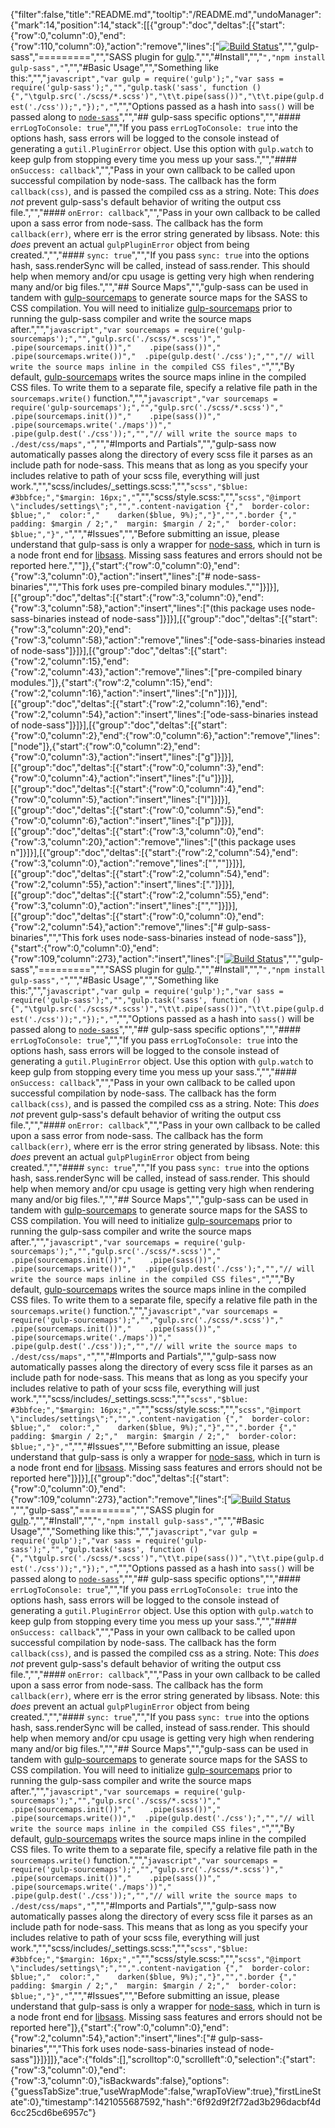 {"filter":false,"title":"README.md","tooltip":"/README.md","undoManager":{"mark":14,"position":14,"stack":[[{"group":"doc","deltas":[{"start":{"row":0,"column":0},"end":{"row":110,"column":0},"action":"remove","lines":["[![Build Status](https://travis-ci.org/dlmanning/gulp-sass.svg?branch=master)](https://travis-ci.org/dlmanning/gulp-sass)","","gulp-sass","=========","","SASS plugin for [gulp](https://github.com/gulpjs/gulp).","","#Install","","```","npm install gulp-sass","```","","#Basic Usage","","Something like this:","","```javascript","var gulp = require('gulp');","var sass = require('gulp-sass');","","gulp.task('sass', function () {","\tgulp.src('./scss/*.scss')","\t\t.pipe(sass())","\t\t.pipe(gulp.dest('./css'));","});","```","","Options passed as a hash into `sass()` will be passed along to [`node-sass`](https://github.com/sass/node-sass)","","## gulp-sass specific options","","#### `errLogToConsole: true`","","If you pass `errLogToConsole: true` into the options hash, sass errors will be logged to the console instead of generating a `gutil.PluginError` object. Use this option with `gulp.watch` to keep gulp from stopping every time you mess up your sass.","","#### `onSuccess: callback`","","Pass in your own callback to be called upon successful compilation by node-sass. The callback has the form `callback(css)`, and is passed the compiled css as a string. Note: This *does not* prevent gulp-sass's default behavior of writing the output css file.","","#### `onError: callback`","","Pass in your own callback to be called upon a sass error from node-sass. The callback has the form `callback(err)`, where err is the error string generated by libsass. Note: this *does* prevent an actual `gulpPluginError` object from being created.","","#### `sync: true`","","If you pass `sync: true` into the options hash, sass.renderSync will be called, instead of sass.render. This should help when memory and/or cpu usage is getting very high when rendering many and/or big files.","","## Source Maps","","gulp-sass can be used in tandem with [gulp-sourcemaps](https://github.com/floridoo/gulp-sourcemaps) to generate source maps for the SASS to CSS compilation. You will need to initialize [gulp-sourcemaps](https://github.com/floridoo/gulp-sourcemaps) prior to running the gulp-sass compiler and write the source maps after.","","```javascript","var sourcemaps = require('gulp-sourcemaps');","","gulp.src('./scss/*.scss')","  .pipe(sourcemaps.init())","    .pipe(sass())","  .pipe(sourcemaps.write())","  .pipe(gulp.dest('./css');","","// will write the source maps inline in the compiled CSS files","```","","By default, [gulp-sourcemaps](https://github.com/floridoo/gulp-sourcemaps) writes the source maps inline in the compiled CSS files. To write them to a separate file, specify a relative file path in the `sourcemaps.write()` function.","","```javascript","var sourcemaps = require('gulp-sourcemaps');","","gulp.src('./scss/*.scss')","  .pipe(sourcemaps.init())","    .pipe(sass())","  .pipe(sourcemaps.write('./maps'))","  .pipe(gulp.dest('./css'));","","// will write the source maps to ./dest/css/maps","```","","#Imports and Partials","","gulp-sass now automatically passes along the directory of every scss file it parses as an include path for node-sass. This means that as long as you specify your includes relative to path of your scss file, everything will just work.","","scss/includes/_settings.scss:","","```scss","$blue: #3bbfce;","$margin: 16px;","```","","scss/style.scss:","","```scss","@import \"includes/settings\";","",".content-navigation {","  border-color: $blue;","  color:","    darken($blue, 9%);","}","",".border {","  padding: $margin / 2;","  margin: $margin / 2;","  border-color: $blue;","}","```","","#Issues","","Before submitting an issue, please understand that gulp-sass is only a wrapper for [node-sass](https://github.com/sass/node-sass), which in turn is a node front end for [libsass](https://github.com/sass/libsass). Missing sass features and errors should not be reported here.",""]},{"start":{"row":0,"column":0},"end":{"row":3,"column":0},"action":"insert","lines":["# node-sass-binaries","","This fork uses pre-compiled binary modules.",""]}]}],[{"group":"doc","deltas":[{"start":{"row":3,"column":0},"end":{"row":3,"column":58},"action":"insert","lines":["(this package uses node-sass-binaries instead of node-sass"]}]}],[{"group":"doc","deltas":[{"start":{"row":3,"column":20},"end":{"row":3,"column":58},"action":"remove","lines":["ode-sass-binaries instead of node-sass"]}]}],[{"group":"doc","deltas":[{"start":{"row":2,"column":15},"end":{"row":2,"column":43},"action":"remove","lines":["pre-compiled binary modules."]},{"start":{"row":2,"column":15},"end":{"row":2,"column":16},"action":"insert","lines":["n"]}]}],[{"group":"doc","deltas":[{"start":{"row":2,"column":16},"end":{"row":2,"column":54},"action":"insert","lines":["ode-sass-binaries instead of node-sass"]}]}],[{"group":"doc","deltas":[{"start":{"row":0,"column":2},"end":{"row":0,"column":6},"action":"remove","lines":["node"]},{"start":{"row":0,"column":2},"end":{"row":0,"column":3},"action":"insert","lines":["g"]}]}],[{"group":"doc","deltas":[{"start":{"row":0,"column":3},"end":{"row":0,"column":4},"action":"insert","lines":["u"]}]}],[{"group":"doc","deltas":[{"start":{"row":0,"column":4},"end":{"row":0,"column":5},"action":"insert","lines":["l"]}]}],[{"group":"doc","deltas":[{"start":{"row":0,"column":5},"end":{"row":0,"column":6},"action":"insert","lines":["p"]}]}],[{"group":"doc","deltas":[{"start":{"row":3,"column":0},"end":{"row":3,"column":20},"action":"remove","lines":["(this package uses n"]}]}],[{"group":"doc","deltas":[{"start":{"row":2,"column":54},"end":{"row":3,"column":0},"action":"remove","lines":["",""]}]}],[{"group":"doc","deltas":[{"start":{"row":2,"column":54},"end":{"row":2,"column":55},"action":"insert","lines":["."]}]}],[{"group":"doc","deltas":[{"start":{"row":2,"column":55},"end":{"row":3,"column":0},"action":"insert","lines":["",""]}]}],[{"group":"doc","deltas":[{"start":{"row":0,"column":0},"end":{"row":2,"column":54},"action":"remove","lines":["# gulp-sass-binaries","","This fork uses node-sass-binaries instead of node-sass"]},{"start":{"row":0,"column":0},"end":{"row":109,"column":273},"action":"insert","lines":["[![Build Status](https://travis-ci.org/dlmanning/gulp-sass.svg?branch=master)](https://travis-ci.org/dlmanning/gulp-sass)","","gulp-sass","=========","","SASS plugin for [gulp](https://github.com/gulpjs/gulp).","","#Install","","```","npm install gulp-sass","```","","#Basic Usage","","Something like this:","","```javascript","var gulp = require('gulp');","var sass = require('gulp-sass');","","gulp.task('sass', function () {","\tgulp.src('./scss/*.scss')","\t\t.pipe(sass())","\t\t.pipe(gulp.dest('./css'));","});","```","","Options passed as a hash into `sass()` will be passed along to [`node-sass`](https://github.com/sass/node-sass)","","## gulp-sass specific options","","#### `errLogToConsole: true`","","If you pass `errLogToConsole: true` into the options hash, sass errors will be logged to the console instead of generating a `gutil.PluginError` object. Use this option with `gulp.watch` to keep gulp from stopping every time you mess up your sass.","","#### `onSuccess: callback`","","Pass in your own callback to be called upon successful compilation by node-sass. The callback has the form `callback(css)`, and is passed the compiled css as a string. Note: This *does not* prevent gulp-sass's default behavior of writing the output css file.","","#### `onError: callback`","","Pass in your own callback to be called upon a sass error from node-sass. The callback has the form `callback(err)`, where err is the error string generated by libsass. Note: this *does* prevent an actual `gulpPluginError` object from being created.","","#### `sync: true`","","If you pass `sync: true` into the options hash, sass.renderSync will be called, instead of sass.render. This should help when memory and/or cpu usage is getting very high when rendering many and/or big files.","","## Source Maps","","gulp-sass can be used in tandem with [gulp-sourcemaps](https://github.com/floridoo/gulp-sourcemaps) to generate source maps for the SASS to CSS compilation. You will need to initialize [gulp-sourcemaps](https://github.com/floridoo/gulp-sourcemaps) prior to running the gulp-sass compiler and write the source maps after.","","```javascript","var sourcemaps = require('gulp-sourcemaps');","","gulp.src('./scss/*.scss')","  .pipe(sourcemaps.init())","    .pipe(sass())","  .pipe(sourcemaps.write())","  .pipe(gulp.dest('./css');","","// will write the source maps inline in the compiled CSS files","```","","By default, [gulp-sourcemaps](https://github.com/floridoo/gulp-sourcemaps) writes the source maps inline in the compiled CSS files. To write them to a separate file, specify a relative file path in the `sourcemaps.write()` function.","","```javascript","var sourcemaps = require('gulp-sourcemaps');","","gulp.src('./scss/*.scss')","  .pipe(sourcemaps.init())","    .pipe(sass())","  .pipe(sourcemaps.write('./maps'))","  .pipe(gulp.dest('./css'));","","// will write the source maps to ./dest/css/maps","```","","#Imports and Partials","","gulp-sass now automatically passes along the directory of every scss file it parses as an include path for node-sass. This means that as long as you specify your includes relative to path of your scss file, everything will just work.","","scss/includes/_settings.scss:","","```scss","$blue: #3bbfce;","$margin: 16px;","```","","scss/style.scss:","","```scss","@import \"includes/settings\";","",".content-navigation {","  border-color: $blue;","  color:","    darken($blue, 9%);","}","",".border {","  padding: $margin / 2;","  margin: $margin / 2;","  border-color: $blue;","}","```","","#Issues","","Before submitting an issue, please understand that gulp-sass is only a wrapper for [node-sass](https://github.com/sass/node-sass), which in turn is a node front end for [libsass](https://github.com/sass/libsass). Missing sass features and errors should not be reported here"]}]}],[{"group":"doc","deltas":[{"start":{"row":0,"column":0},"end":{"row":109,"column":273},"action":"remove","lines":["[![Build Status](https://travis-ci.org/dlmanning/gulp-sass.svg?branch=master)](https://travis-ci.org/dlmanning/gulp-sass)","","gulp-sass","=========","","SASS plugin for [gulp](https://github.com/gulpjs/gulp).","","#Install","","```","npm install gulp-sass","```","","#Basic Usage","","Something like this:","","```javascript","var gulp = require('gulp');","var sass = require('gulp-sass');","","gulp.task('sass', function () {","\tgulp.src('./scss/*.scss')","\t\t.pipe(sass())","\t\t.pipe(gulp.dest('./css'));","});","```","","Options passed as a hash into `sass()` will be passed along to [`node-sass`](https://github.com/sass/node-sass)","","## gulp-sass specific options","","#### `errLogToConsole: true`","","If you pass `errLogToConsole: true` into the options hash, sass errors will be logged to the console instead of generating a `gutil.PluginError` object. Use this option with `gulp.watch` to keep gulp from stopping every time you mess up your sass.","","#### `onSuccess: callback`","","Pass in your own callback to be called upon successful compilation by node-sass. The callback has the form `callback(css)`, and is passed the compiled css as a string. Note: This *does not* prevent gulp-sass's default behavior of writing the output css file.","","#### `onError: callback`","","Pass in your own callback to be called upon a sass error from node-sass. The callback has the form `callback(err)`, where err is the error string generated by libsass. Note: this *does* prevent an actual `gulpPluginError` object from being created.","","#### `sync: true`","","If you pass `sync: true` into the options hash, sass.renderSync will be called, instead of sass.render. This should help when memory and/or cpu usage is getting very high when rendering many and/or big files.","","## Source Maps","","gulp-sass can be used in tandem with [gulp-sourcemaps](https://github.com/floridoo/gulp-sourcemaps) to generate source maps for the SASS to CSS compilation. You will need to initialize [gulp-sourcemaps](https://github.com/floridoo/gulp-sourcemaps) prior to running the gulp-sass compiler and write the source maps after.","","```javascript","var sourcemaps = require('gulp-sourcemaps');","","gulp.src('./scss/*.scss')","  .pipe(sourcemaps.init())","    .pipe(sass())","  .pipe(sourcemaps.write())","  .pipe(gulp.dest('./css');","","// will write the source maps inline in the compiled CSS files","```","","By default, [gulp-sourcemaps](https://github.com/floridoo/gulp-sourcemaps) writes the source maps inline in the compiled CSS files. To write them to a separate file, specify a relative file path in the `sourcemaps.write()` function.","","```javascript","var sourcemaps = require('gulp-sourcemaps');","","gulp.src('./scss/*.scss')","  .pipe(sourcemaps.init())","    .pipe(sass())","  .pipe(sourcemaps.write('./maps'))","  .pipe(gulp.dest('./css'));","","// will write the source maps to ./dest/css/maps","```","","#Imports and Partials","","gulp-sass now automatically passes along the directory of every scss file it parses as an include path for node-sass. This means that as long as you specify your includes relative to path of your scss file, everything will just work.","","scss/includes/_settings.scss:","","```scss","$blue: #3bbfce;","$margin: 16px;","```","","scss/style.scss:","","```scss","@import \"includes/settings\";","",".content-navigation {","  border-color: $blue;","  color:","    darken($blue, 9%);","}","",".border {","  padding: $margin / 2;","  margin: $margin / 2;","  border-color: $blue;","}","```","","#Issues","","Before submitting an issue, please understand that gulp-sass is only a wrapper for [node-sass](https://github.com/sass/node-sass), which in turn is a node front end for [libsass](https://github.com/sass/libsass). Missing sass features and errors should not be reported here"]},{"start":{"row":0,"column":0},"end":{"row":2,"column":54},"action":"insert","lines":["# gulp-sass-binaries","","This fork uses node-sass-binaries instead of node-sass"]}]}]]},"ace":{"folds":[],"scrolltop":0,"scrollleft":0,"selection":{"start":{"row":3,"column":0},"end":{"row":3,"column":0},"isBackwards":false},"options":{"guessTabSize":true,"useWrapMode":false,"wrapToView":true},"firstLineState":0},"timestamp":1421055687592,"hash":"6f92d9f2f72ad3b296dacbf4d6cc25cd6be6957c"}